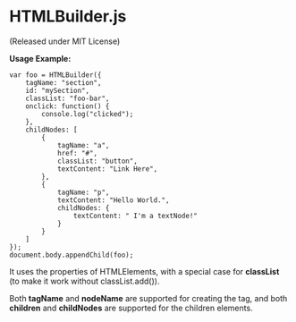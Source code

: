HTMLBuilder.js
==============
(Released under MIT License)

**Usage Example:**

	var foo = HTMLBuilder({
		tagName: "section",
		id: "mySection",
		classList: "foo-bar",
		onclick: function() {
			console.log("clicked");
		},
		childNodes: [
			{
				tagName: "a",
				href: "#",
				classList: "button",
				textContent: "Link Here",
			},
			{
				tagName: "p",
				textContent: "Hello World.",
				childNodes: {
					textContent: " I'm a textNode!"
				}
			}
		]
	});
	document.body.appendChild(foo);

It uses the properties of HTMLElements, with a special case for **classList** (to make it work without classList.add()). 

Both **tagName** and **nodeName** are supported for creating the tag, and both **children** and **childNodes** are supported for the children elements.
